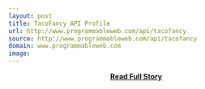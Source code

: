 ```yaml
---
layout: post
title: TacoFancy API Profile
url: http://www.programmableweb.com/api/tacofancy
source: http://www.programmableweb.com/api/tacofancy
domain: www.programmableweb.com
image: 
---
```


<p></p>
<center><p><a href="http://www.programmableweb.com/api/tacofancy" style='padding:25px; font-sze:18px; font-weight: bold;'>Read Full Story</a></p></center>

